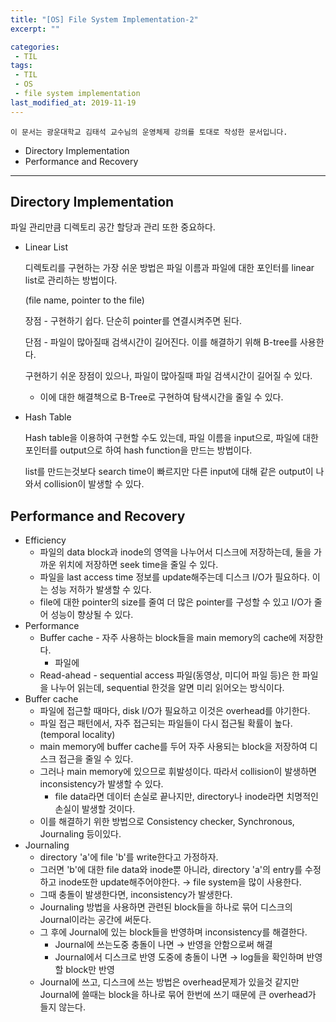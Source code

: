 ```yaml
---
title: "[OS] File System Implementation-2"
excerpt: ""

categories:
 - TIL
tags:
 - TIL
 - OS
 - file system implementation
last_modified_at: 2019-11-19
---
```


``이 문서는 광운대학교 김태석 교수님의 운영체제 강의를 토대로 작성한 문서입니다.``
* Directory Implementation
* Performance and Recovery

----------------

## Directory Implementation

파일 관리만큼 디렉토리 공간 할당과 관리 또한 중요하다.

* Linear List

  디렉토리를 구현하는 가장 쉬운 방법은 파일 이름과 파일에 대한 포인터를 linear list로 관리하는 방법이다. 

  (file name, pointer to the file)

  장점 - 구현하기 쉽다. 단순히 pointer를 연결시켜주면 된다.

  단점 - 파일이 많아질때 검색시간이 길어진다. 이를 해결하기 위해 B-tree를 사용한다.

  구현하기 쉬운 장점이 있으나, 파일이 많아질때 파일 검색시간이 길어질 수 있다.

  * 이에 대한 해결책으로 B-Tree로 구현하여 탐색시간을 줄일 수 있다.

* Hash Table

  Hash table을 이용하여 구현할 수도 있는데, 파일 이름을 input으로, 파일에 대한 포인터를 output으로 하여 hash function을 만드는 방법이다.

  list를 만드는것보다 search time이 빠르지만 다른 input에 대해 같은 output이 나와서 collision이 발생할 수 있다.



## Performance and Recovery

* Efficiency
  * 파일의 data block과  inode의 영역을 나누어서 디스크에 저장하는데, 둘을 가까운 위치에 저장하면 seek time을 줄일 수 있다. 
  * 파일을 last access time 정보를 update해주는데 디스크 I/O가 필요하다. 이는 성능 저하가 발생할 수 있다.
  *  file에 대한 pointer의 size를 줄여 더 많은 pointer를 구성할 수 있고 I/O가 줄어 성능이 향상될 수 있다.
* Performance
  * Buffer cache - 자주 사용하는 block들을 main memory의 cache에 저장한다.
    * 파일에
  * Read-ahead - sequential access  파일(동영상, 미디어 파일 등)은 한 파일을 나누어 읽는데, sequential 한것을 알면 미리 읽어오는 방식이다.
* Buffer cache
  * 파일에 접근할 때마다, disk I/O가 필요하고 이것은 overhead를 야기한다.
  * 파일 접근 패턴에서, 자주 접근되는 파일들이 다시 접근될 확률이 높다. (temporal locality)
  * main memory에 buffer cache를 두어 자주 사용되는 block을 저장하여 디스크 접근을 줄일 수 있다.
  * 그러나 main memory에 있으므로 휘발성이다. 따라서 collision이 발생하면 inconsistency가 발생할 수 있다.
    * file data라면 데이터 손실로 끝나지만, directory나 inode라면 치명적인 손실이 발생할 것이다.
  * 이를 해결하기 위한 방법으로 Consistency checker, Synchronous, Journaling 등이있다.
* Journaling
  * directory 'a'에 file 'b'를 write한다고 가정하자.
  * 그러면 'b'에 대한 file data와 inode뿐 아니라, directory 'a'의 entry를 수정하고 inode또한 update해주어야한다. → file system을 많이 사용한다.
  * 그때 충돌이 발생한다면, inconsistency가 발생한다.
  * Journaling 방법을 사용하면 관련된 block들을 하나로 묶어 디스크의 Journal이라는 공간에 써둔다.
  * 그 후에 Journal에 있는 block들을 반영하며 inconsistency를 해결한다.
    * Journal에 쓰는도중 충돌이 나면 → 반영을 안함으로써 해결
    * Journal에서 디스크로 반영 도중에 충돌이 나면 → log들을 확인하며 반영할 block만 반영
  * Journal에 쓰고, 디스크에 쓰는 방법은 overhead문제가 있을것 같지만 Journal에 쓸때는 block을 하나로 묶어 한번에 쓰기 때문에 큰 overhead가 들지 않는다.